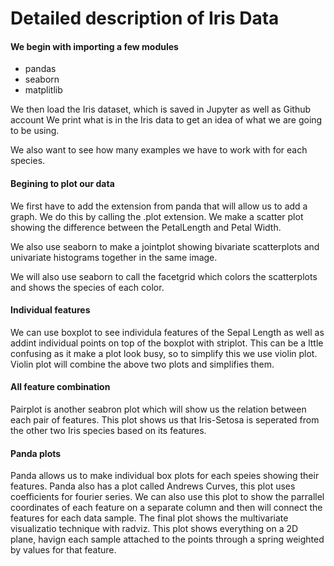 # Detailed description of Iris Data 

#### We begin with importing a few modules
  * pandas
  * seaborn
  * matplitlib
  
We then load the Iris dataset, which is saved in Jupyter as well as Github account
We print what is in the Iris data to get an idea of what we are going to be using.

We also want to see how many examples we have to work with for each species.

#### Begining to plot our data
We first have to add the extension from panda that will allow us to add a graph. 
We do this by calling the .plot extension.
We make a scatter plot showing the difference between the PetalLength and Petal Width.

We also use seaborn to make a jointplot showing bivariate scatterplots and univariate histograms together in the same image.

We will also use seaborn to call the facetgrid which colors the scatterplots and shows the species of each color.

#### Individual features
We can use boxplot to see individula features of the Sepal Length as well as addint individual points on top of the boxplot with striplot.
This can be a lttle confusing as it make a plot look busy, so to simplify this we use violin plot.
Violin plot will combine the above two plots and simplifies them.

#### All feature combination
Pairplot is another seabron plot which will show us the relation between each pair of features.
This plot shows us that Iris-Setosa is seperated from the other two Iris species based on its features.


#### Panda plots
Panda allows us to make individual box plots for each speies showing their features. 
Panda also has a plot called Andrews Curves, this plot uses coefficients for fourier series.
We can also use this plot to show the parrallel coordinates of each feature on a separate column and then will connect the features for each data sample.
The final plot shows the multivariate visualizatio technique with radviz. 
This plot shows everything on a 2D plane, havign each sample attached to the points through a spring weighted by values for that feature.
